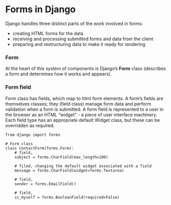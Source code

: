 # Forms in Django

Django handles three distinct parts of the work involved in forms:
- creating HTML forms for the data
- receiving and processing submitted forms and data from the client
- preparing and restructuring data to make it ready for rendering

### Form
At the heart of this system of components is Django’s **Form** class (describes a form and determines how it works and appears). 

### Form field
Form class has fields, which map to html form elements. A form’s fields are themselves classes; they (field class) manage form data and perform validation when a form is submitted. A form field is represented to a user in the browser as an HTML “widget” - a piece of user interface machinery. Each field type has an appropriate default Widget class, but these can be overridden as required.

```
from django import forms

# Form class
class ContactForm(forms.Form): 
    # field,
    subject = forms.CharField(max_length=100)  
    
    # filed, changing the default widget associated with a field
    message = forms.CharField(widget=forms.Textarea) 
    
    # field,
    sender = forms.EmailField() 
    
    # field,
    cc_myself = forms.BooleanField(required=False) 
```
